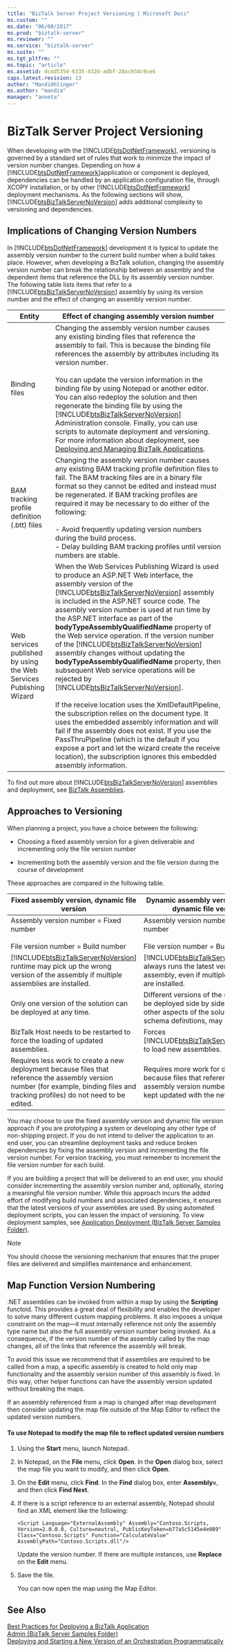 ```yaml
---
title: "BizTalk Server Project Versioning | Microsoft Docs"
ms.custom: ""
ms.date: "06/08/2017"
ms.prod: "biztalk-server"
ms.reviewer: ""
ms.service: "biztalk-server"
ms.suite: ""
ms.tgt_pltfrm: ""
ms.topic: "article"
ms.assetid: dcdd5354-6335-4320-adbf-28ac934c9ce6
caps.latest.revision: 13
author: "MandiOhlinger"
ms.author: "mandia"
manager: "anneta"
---
```

# BizTalk Server Project Versioning
When developing with the [!INCLUDE[btsDotNetFramework](../includes/btsdotnetframework-md.md)], versioning is governed by a standard set of rules that work to minimize the impact of version number changes. Depending on how a [!INCLUDE[btsDotNetFramework](../includes/btsdotnetframework-md.md)]application or component is deployed, dependencies can be handled by an application configuration file, through XCOPY installation, or by other [!INCLUDE[btsDotNetFramework](../includes/btsdotnetframework-md.md)] deployment mechanisms. As the following sections will show, [!INCLUDE[btsBizTalkServerNoVersion](../includes/btsbiztalkservernoversion-md.md)] adds additional complexity to versioning and dependencies.  
  
## Implications of Changing Version Numbers  
 In [!INCLUDE[btsDotNetFramework](../includes/btsdotnetframework-md.md)] development it is typical to update the assembly version number to the current build number when a build takes place. However, when developing a BizTalk solution, changing the assembly version number can break the relationship between an assembly and the dependent items that reference the DLL by its assembly version number. The following table lists items that refer to a [!INCLUDE[btsBizTalkServerNoVersion](../includes/btsbiztalkservernoversion-md.md)] assembly by using its version number and the effect of changing an assembly version number.  
  
|Entity|Effect of changing assembly version number|  
|------------|------------------------------------------------|  
|Binding files|Changing the assembly version number causes any existing binding files that reference the assembly to fail. This is because the binding file references the assembly by attributes including its version number.<br /><br /> You can update the version information in the binding file by using Notepad or another editor. You can also redeploy the solution and then regenerate the binding file by using the [!INCLUDE[btsBizTalkServerNoVersion](../includes/btsbiztalkservernoversion-md.md)] Administration console. Finally, you can use scripts to automate deployment and versioning. For more information about deployment, see [Deploying and Managing BizTalk Applications](../core/deploying-and-managing-biztalk-applications.md).|  
|BAM tracking profile definition (.btt) files|Changing the assembly version number causes any existing BAM tracking profile definition files to fail. The BAM tracking files are in a binary file format so they cannot be edited and instead must be regenerated. If BAM tracking profiles are required it may be necessary to do either of the following:<br /><br /> -   Avoid frequently updating version numbers during the build process.<br />-   Delay building BAM tracking profiles until version numbers are stable.|  
|Web services published by using the Web Services Publishing Wizard|When the Web Services Publishing Wizard is used to produce an ASP.NET Web interface, the assembly version of the [!INCLUDE[btsBizTalkServerNoVersion](../includes/btsbiztalkservernoversion-md.md)] assembly is included in the ASP.NET source code. The assembly version number is used at run time by the ASP.NET interface as part of the **bodyTypeAssemblyQualifiedName** property of the Web service operation. If the version number of the [!INCLUDE[btsBizTalkServerNoVersion](../includes/btsbiztalkservernoversion-md.md)] assembly changes without updating the **bodyTypeAssemblyQualifiedName** property, then subsequent Web service operations will be rejected by [!INCLUDE[btsBizTalkServerNoVersion](../includes/btsbiztalkservernoversion-md.md)].<br /><br /> If the receive location uses the XmlDefaultPipeline, the subscription relies on the document type. It uses the embedded assembly information and will fail if the assembly does not exist. If you use the PassThruPipeline (which is the default if you expose a port and let the wizard create the receive location), the subscription ignores this embedded assembly information.|  
  
 To find out more about [!INCLUDE[btsBizTalkServerNoVersion](../includes/btsbiztalkservernoversion-md.md)] assemblies and deployment, see [BizTalk Assemblies](../core/biztalk-assemblies.md).  
  
## Approaches to Versioning  
 When planning a project, you have a choice between the following:  
  
-   Choosing a fixed assembly version for a given deliverable and incrementing only the file version number  
  
-   Incrementing both the assembly version and the file version during the course of development  
  
 These approaches are compared in the following table.  
  
|Fixed assembly version, dynamic file version|Dynamic assembly version, fixed or dynamic file version|  
|--------------------------------------------------|-------------------------------------------------------------|  
|Assembly version number = Fixed number<br /><br /> File version number = Build number|Assembly version number = Build number<br /><br /> File version number = Build number|  
|[!INCLUDE[btsBizTalkServerNoVersion](../includes/btsbiztalkservernoversion-md.md)] runtime may pick up the wrong version of the assembly if multiple assemblies are installed.|[!INCLUDE[btsBizTalkServerNoVersion](../includes/btsbiztalkservernoversion-md.md)] always runs the latest version of the assembly, even if multiple assemblies are installed.|  
|Only one version of the solution can be deployed at any time.|Different versions of the solution can be deployed side by side (although other aspects of the solution, such as schema definitions, may clash).|  
|BizTalk Host needs to be restarted to force the loading of updated assemblies.|Forces [!INCLUDE[btsBizTalkServerNoVersion](../includes/btsbiztalkservernoversion-md.md)] to load new assemblies.|  
|Requires less work to create a new deployment because files that reference the assembly version number (for example, binding files and tracking profiles) do not need to be edited.|Requires more work for deployment because files that reference the assembly version number need to be kept updated with the new version.|  
  
 You may choose to use the fixed assembly version and dynamic file version approach if you are prototyping a system or developing any other type of non-shipping project. If you do not intend to deliver the application to an end user, you can streamline deployment tasks and reduce broken dependencies by fixing the assembly version and incrementing the file version number. For version tracking, you must remember to increment the file version number for each build.  
  
 If you are building a project that will be delivered to an end user, you should consider incrementing the assembly version number and, optionally, storing a meaningful file version number. While this approach incurs the added effort of modifying build numbers and associated dependencies, it ensures that the latest versions of your assemblies are used. By using automated deployment scripts, you can lessen the impact of versioning. To view deployment samples, see [Application Deployment (BizTalk Server Samples Folder)](../core/application-deployment-biztalk-server-samples-folder.md).  
  
> [!NOTE]
>  You should choose the versioning mechanism that ensures that the proper files are delivered and simplifies maintenance and enhancement.  
  
## Map Function Version Numbering  
 .NET assemblies can be invoked from within a map by using the **Scripting** functoid. This provides a great deal of flexibility and enables the developer to solve many different custom mapping problems. It also imposes a unique constraint on the map—it must internally reference not only the assembly type name but also the full assembly version number being invoked. As a consequence, if the version number of the assembly called by the map changes, all of the links that reference the assembly will break.  
  
 To avoid this issue we recommend that if assemblies are required to be called from a map, a specific assembly is created to hold only map functionality and the assembly version number of this assembly is fixed. In this way, other helper functions can have the assembly version updated without breaking the maps.  
  
 If an assembly referenced from a map is changed after map development then consider updating the map file outside of the Map Editor to reflect the updated version numbers.  
  
#### To use Notepad to modify the map file to reflect updated version numbers  
  
1.  Using the **Start** menu, launch Notepad.  
  
2.  In Notepad, on the **File** menu, click **Open**. In the **Open** dialog box, select the map file you want to modify, and then click **Open**.  
  
3.  On the **Edit** menu, click **Find**. In the **Find** dialog box, enter **Assembly=**, and then click **Find Next**.  
  
4.  If there is a script reference to an external assembly, Notepad should find an XML element like the following:  
  
    ```  
    <Script Language="ExternalAssembly" Assembly="Contoso.Scripts, Version=2.0.0.0, Culture=neutral, PublicKeyToken=b77a5c5145e4e089" Class="Contoso.Scripts" Function="CalculateValue" AssemblyPath="Contoso.Scripts.dll"/>  
    ```  
  
     Update the version number. If there are multiple instances, use **Replace** on the **Edit** menu.  
  
5.  Save the file.  
  
     You can now open the map using the Map Editor.  
  
## See Also  
 [Best Practices for Deploying a BizTalk Application](../core/best-practices-for-deploying-a-biztalk-application.md)   
 [Admin (BizTalk Server Samples Folder)](../core/admin-biztalk-server-samples-folder.md)   
 [Deploying and Starting a New Version of an Orchestration Programmatically](../core/deploying-and-starting-a-new-version-of-an-orchestration-programmatically.md)